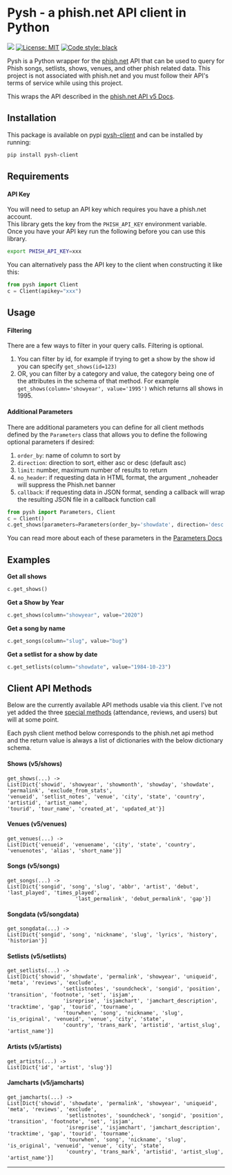 
# Pysh - a phish.net API client in Python
![](https://github.com/readicculus/pysh/actions/workflows/main.yml/badge.svg)
[![License: MIT](https://img.shields.io/badge/License-MIT-yellow.svg)](https://opensource.org/licenses/MIT)
[![Code style: black](https://img.shields.io/badge/code%20style-black-000000.svg)](https://github.com/psf/black)

Pysh is a Python wrapper for the [phish.net](phish.net) API that can be used to query for Phish songs, 
setlists, shows, venues, and other phish related data.  This project is not associated with phish.net and you must 
follow their API's terms of service while using this project.

This wraps the API described in the [phish.net API v5 Docs](https://docs.phish.net/).
## Installation
This package is available on pypi [pysh-client](https://pypi.org/project/pysh-client/) and can be installed by running:
```bash
pip install pysh-client
```

## Requirements
#### API Key
You will need to setup an API key which requires you have a phish.net account.  
This library gets the key from the `PHISH_API_KEY` environment variable.  
Once you have your API key run the following before you can use this library.
```bash
export PHISH_API_KEY=xxx
```
You can alternatively pass the API key to the client when constructing it like this:
```python
from pysh import Client
c = Client(apikey="xxx")
```


## Usage 
#### Filtering
There are a few ways to filter in your query calls.  Filtering is optional.
1. You can filter by id, for example if trying to get a show by the show id you can specify `get_shows(id=123)`
2. OR, you can filter by a category and value, the category being one of the attributes in the schema of that method. For 
example `get_shows(column='showyear', value='1995')` which returns all shows in 1995.

#### Additional Parameters
There are additional parameters you can define for all client methods defined by the `Parameters` class that allows you to 
define the following optional parameters if desired:
1. `order_by`: name of column to sort by
2. `direction`: direction to sort, either asc or desc (default asc)
3. `limit`: number, maximum number of results to return
4. `no_header`: if requesting data in HTML format, the argument _noheader will suppress the Phish.net banner
5. `callback`: if requesting data in JSON format, sending a callback will wrap the resulting JSON file in a callback function call
```python
from pysh import Parameters, Client
c = Client()
c.get_shows(parameters=Parameters(order_by='showdate', direction='desc'))
```
You can read more about each of these parameters in the [Parameters Docs](https://docs.phish.net/#parameters)

## Examples

**Get all shows**
```python
c.get_shows()
```

**Get a Show by Year**
```python
c.get_shows(column="showyear", value="2020")
```

**Get a song by name**
```python
c.get_songs(column="slug", value="bug")
```

**Get a setlist for a show by date**
```python
c.get_setlists(column="showdate", value="1984-10-23")
```

## Client API Methods
Below are the currently available API methods usable via this client.  I've not yet added the three 
[special methods](https://docs.phish.net/special-methods) (attendance, reviews, and users) but will at some point.

Each pysh client method below corresponds to the phish.net api method and the return value is always a list 
of dictionaries with the below dictionary schema.

#### Shows (v5/shows)
```
get_shows(...) -> 
List[Dict{'showid', 'showyear', 'showmonth', 'showday', 'showdate', 'permalink', 'exclude_from_stats',
'venueid', 'setlist_notes', 'venue', 'city', 'state', 'country', 'artistid', 'artist_name',
'tourid', 'tour_name', 'created_at', 'updated_at'}]
```
#### Venues  (v5/venues)
```
get_venues(...) -> 
List[Dict{'venueid', 'venuename', 'city', 'state', 'country', 'venuenotes', 'alias', 'short_name'}]
```
#### Songs  (v5/songs)
```
get_songs(...) -> 
List[Dict{'songid', 'song', 'slug', 'abbr', 'artist', 'debut', 'last_played', 'times_played',
                      'last_permalink', 'debut_permalink', 'gap'}]
```
#### Songdata  (v5/songdata)
```
get_songdata(...) -> 
List[Dict{'songid', 'song', 'nickname', 'slug', 'lyrics', 'history', 'historian'}]
```
#### Setlists  (v5/setlists)
```
get_setlists(...) -> 
List[Dict{'showid', 'showdate', 'permalink', 'showyear', 'uniqueid', 'meta', 'reviews', 'exclude',
                  'setlistnotes', 'soundcheck', 'songid', 'position', 'transition', 'footnote', 'set', 'isjam',
                  'isreprise', 'isjamchart', 'jamchart_description', 'tracktime', 'gap', 'tourid', 'tourname',
                  'tourwhen', 'song', 'nickname', 'slug', 'is_original', 'venueid', 'venue', 'city', 'state',
                  'country', 'trans_mark', 'artistid', 'artist_slug', 'artist_name'}]
```
#### Artists  (v5/artists)
```
get_artists(...) -> 
List[Dict{'id', 'artist', 'slug'}]
```

#### Jamcharts  (v5/jamcharts)
```
get_jamcharts(...) -> 
List[Dict{'showid', 'showdate', 'permalink', 'showyear', 'uniqueid', 'meta', 'reviews', 'exclude',
                   'setlistnotes', 'soundcheck', 'songid', 'position', 'transition', 'footnote', 'set', 'isjam',
                   'isreprise', 'isjamchart', 'jamchart_description', 'tracktime', 'gap', 'tourid', 'tourname',
                   'tourwhen', 'song', 'nickname', 'slug', 'is_original', 'venueid', 'venue', 'city', 'state',
                   'country', 'trans_mark', 'artistid', 'artist_slug', 'artist_name'}]
```

---

